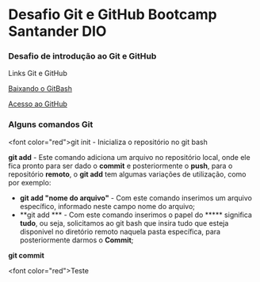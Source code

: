 # Desafio Git e GitHub Bootcamp Santander DIO

### Desafio de introdução ao Git e GitHub

Links Git e GitHub

[Baixando o GitBash](https://git-scm.com/downloads)

[Acesso ao GitHub](https://github.com/)

### Alguns comandos Git

<font color=\"red\">git init </font> - Inicializa o repositório no git bash

**git add** - Este comando adiciona um arquivo no repositório local, onde ele fica pronto para ser dado o **commit** e posteriormente o **push**, para o repositório **remoto**, o **git add** tem algumas variações de utilização, como por exemplo:

- **git add "nome do arquivo"** - Com este comando inserimos um arquivo específico, informado neste campo nome do arquivo;
- **git add *** - Com este comando inserimos o papel do ***** significa **tudo**, ou seja, solicitamos ao git bash que insira tudo que esteja disponivel no diretório remoto naquela pasta específica, para posteriormente darmos o **Commit**;

**git commit**



<font color=\"red\">Teste</font>

